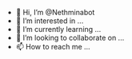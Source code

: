 - 👋 Hi, I’m @Nethminabot
- 👀 I’m interested in ...
- 🌱 I’m currently learning ...
- 💞️ I’m looking to collaborate on ...
- 📫 How to reach me ...

<!---
Nethminabot/Nethminabot is a ✨ special ✨ repository because its `README.md` (this file) appears on your GitHub profile.
You can click the Preview link to take a look at your changes.
--->
